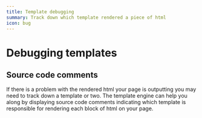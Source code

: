 ```yaml
---
title: Template debugging
summary: Track down which template rendered a piece of html
icon: bug
---
```

# Debugging templates

## Source code comments

If there is a problem with the rendered html your page is outputting you may need 
to track down a template or two. The template engine can help you along by displaying 
source code comments indicating which template is responsible for rendering each 
block of html on your page.

```
